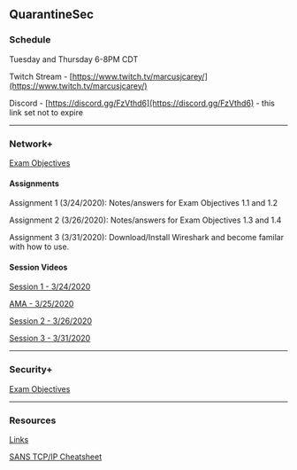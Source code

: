## QuarantineSec

### Schedule

Tuesday and Thursday 6-8PM CDT

Twitch Stream - [https://www.twitch.tv/marcusjcarey/](https://www.twitch.tv/marcusjcarey/)

Discord - [https://discord.gg/FzVthd6](https://discord.gg/FzVthd6) - this link set not to expire

----

### Network+

[Exam Objectives](./network_plus/comptia_network_objectives.pdf)

#### Assignments

Assignment 1 (3/24/2020): Notes/answers for Exam Objectives 1.1 and 1.2

Assignment 2 (3/26/2020): Notes/answers for Exam Objectives 1.3 and 1.4

Assignment 3 (3/31/2020): Download/Install Wireshark and become familar with how to use.

#### Session Videos

[Session 1 - 3/24/2020](https://www.twitch.tv/videos/574662142)

[AMA - 3/25/2020](https://www.twitch.tv/videos/575616228)

[Session 2 - 3/26/2020](https://www.twitch.tv/videos/576229301?)

[Session 3 - 3/31/2020]()


----

### Security+

[Exam Objectives](./security_plus/comptia_security_objectives.pdf)


----

### Resources

[Links](./LINKS.md)

[SANS TCP/IP Cheatsheet](./resources/sans_tcpip_cheatsheet.pdf)